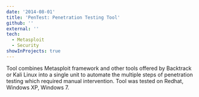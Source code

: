 ```yaml
---
date: '2014-08-01'
title: 'PenTest: Penetration Testing Tool'
github: ''
external: ''
tech:
  - Metasploit
  - Security
showInProjects: true
---
```


Tool combines Metasploit framework and other tools offered by Backtrack or Kali Linux into a single unit to automate the multiple steps of penetration testing which required manual intervention. Tool was tested on Redhat, Windows XP, Windows 7.
